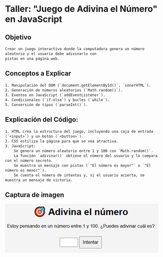 # Taller: "Juego de Adivina el Número" en JavaScript
## Objetivo
    Crear un juego interactivo donde la computadora genera un número aleatorio y el usuario debe adivinarlo con
    pistas en una página web.

## Conceptos a Explicar
    1. Manipulación del DOM (`document.getElementById()`, `innerHTML`).
    2. Generación de números aleatorios (`Math.random()`).
    3. Eventos en JavaScript (`addEventListener`).
    4. Condicionales (`if-else`) y bucles (`while`).
    5. Conversión de tipos (`parseInt()`).

## Explicación del Código:
    1. HTML crea la estructura del juego, incluyendo una caja de entrada (`<input>`) y un botón (`<button>`).
    2. CSS estiliza la página para que se vea atractiva.
    3. JavaScript:
        Se genera un número aleatorio entre 1 y 100 con `Math.random()`.
        La función `adivinar()` obtiene el número del usuario y lo compara con el número secreto.
        Se muestra un mensaje con pistas (`"El número es mayor"` o `"El número es menor"`).
        Se cuenta el número de intentos y, si el usuario acierta, se muestra un mensaje de victoria.

## Captura de imagen
![adivina](/tp%20python%20js/juego%20adivina%20numero%20js/img/adivina.png)
